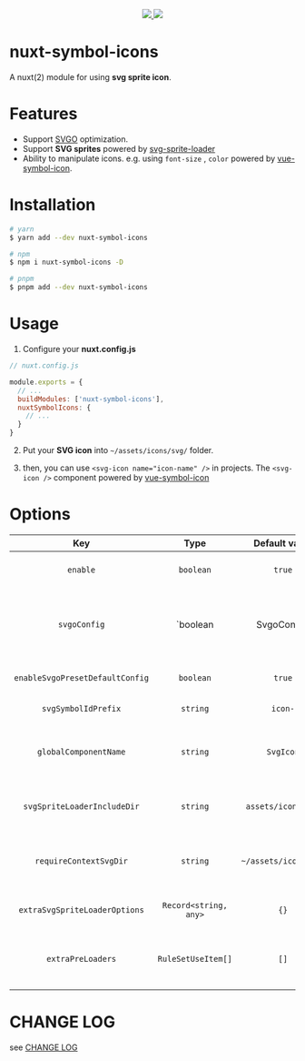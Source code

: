 
<p align="center">
  <a href="https://www.npmjs.org/package/nuxt-symbol-icons">
    <img src="https://img.shields.io/npm/v/nuxt-symbol-icons.svg">
  </a>
  <a href="https://npmcharts.com/compare/nuxt-symbol-icons?minimal=true">
    <img src="https://img.shields.io/npm/dm/nuxt-symbol-icons.svg">
  </a>
  <br>
</p>


# nuxt-symbol-icons

A nuxt(2) module for using **svg sprite icon**.

# Features

- Support [SVGO](https://github.com/svg/svgo) optimization.
- Support **SVG sprites** powered by [svg-sprite-loader](https://github.com/JetBrains/svg-sprite-loader)
- Ability to manipulate icons. e.g. using `font-size` , `color` powered by [vue-symbol-icon](https://github.com/yisibell/vue-symbol-icon).

# Installation

```bash
# yarn
$ yarn add --dev nuxt-symbol-icons

# npm 
$ npm i nuxt-symbol-icons -D

# pnpm
$ pnpm add --dev nuxt-symbol-icons
```

# Usage

1. Configure your **nuxt.config.js**

```js
// nuxt.config.js

module.exports = {
  // ...
  buildModules: ['nuxt-symbol-icons'],
  nuxtSymbolIcons: {
    // ...
  }
}
```

2. Put your **SVG icon** into `~/assets/icons/svg/` folder.

3. then, you can use `<svg-icon name="icon-name" />` in projects. The `<svg-icon />` component powered by [vue-symbol-icon](https://github.com/yisibell/vue-symbol-icon)


# Options

| Key | Type | Default value | Description | Added in |
| :---: | :---: | :---: | :---: | :---: |
| `enable` | `boolean` | `true` | Whether to enable **nuxt-symbol-icons** | - |
| `svgoConfig` | `boolean | SvgoConfig` | `{}` | Define configuration of **SVGO**, if set to `false`, will disable **SVGO**. | `v2.0.0` |
| `enableSvgoPresetDefaultConfig` | `boolean` | `true` | Whether to add `preset-default` config for **SVGO** | `v2.0.0` |
| `svgSymbolIdPrefix` | `string` | `icon-` | Define the SVG symbol id prefix. | - |
| `globalComponentName` | `string` | `SvgIcon` | Define the global component name of `vue-symbol-icon`. | - |
| `svgSpriteLoaderIncludeDir` | `string` | `assets/icons/svg` | Define the include folder for **svg-sprite-loader**. | - |
| `requireContextSvgDir` | `string` | `~/assets/icons/svg` | Define the SVG icons folder for **Batch imports** via `require.context`. | - |
| `extraSvgSpriteLoaderOptions` | `Record<string, any>` | `{}` | Configure extra options for [svg-sprite-loader](https://github.com/JetBrains/svg-sprite-loader). | - |
| `extraPreLoaders` | `RuleSetUseItem[]` | `[]` |  Use some other loaders before **svg-sprite-loader** processes **SVG**. | - |

# CHANGE LOG

see [CHANGE LOG](./CHANGELOG.md)